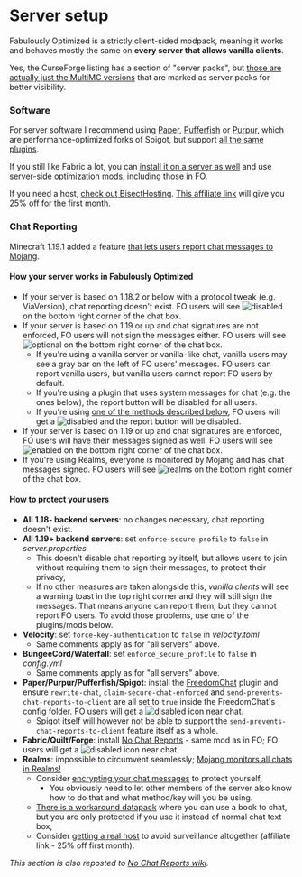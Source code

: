 # Server setup

Fabulously Optimized is a strictly client-sided modpack, meaning it works and behaves mostly the same on **every server that allows vanilla clients**. 

Yes, the CurseForge listing has a section of "server packs", but [those are actually just the MultiMC versions](install-instructions.md#multimc) that are marked as server packs for better visibility.

### Software

For server software I recommend using [Paper](https://papermc.io), [Pufferfish](https://github.com/pufferfish-gg/Pufferfish) or [Purpur](https://github.com/PurpurMC/Purpur/), which are performance-optimized forks of Spigot, but support [all the same plugins](https://www.spigotmc.org/resources/categories/spigot.4/). 

If you still like Fabric a lot, you can [install it on a server as well](https://fabricmc.net/use/?page=server) and use [server-side optimization mods](https://modrinth.com/mods?f=categories%3A%27optimization%27&g=categories%3A%27fabric%27&e=server), including those in FO.

If you need a host, [check out BisectHosting](https://www.bisecthosting.com/clients/aff.php?aff=2604). [This affiliate link](https://www.bisecthosting.com/clients/aff.php?aff=2604) will give you 25% off for the first month.

### Chat Reporting

Minecraft 1.19.1 added a feature [that lets users report chat messages to Mojang](chat-reporting-faq.md). 

#### How your server works in Fabulously Optimized

* If your server is based on 1.18.2 or below with a protocol tweak (e.g. ViaVersion), chat reporting doesn't exist. FO users will see ![disabled](https://i.ibb.co/WPcZsxp/secure.png) on the bottom right corner of the chat box.
* If your server is based on 1.19 or up and chat signatures are not enforced, FO users will not sign the messages either. FO users will see ![optional](https://i.ibb.co/Zd86KN0/warning.png) on the bottom right corner of the chat box.
  * If you're using a vanilla server or vanilla-like chat, vanilla users may see a gray bar on the left of FO users' messages. FO users can report vanilla users, but vanilla users cannot report FO users by default.
  * If you're using a plugin that uses system messages for chat (e.g. the ones below), the report button will be disabled for all users.
  * If you're using [one of the methods described below](#how-to-protect-your-users), FO users will get a ![disabled](https://i.ibb.co/WPcZsxp/secure.png) and the report button will be disabled.
* If your server is based on 1.19 or up and chat signatures are enforced, FO users will have their messages signed as well. FO users will see ![enabled](https://i.ibb.co/3k1H6VV/insecure.png) on the bottom right corner of the chat box.
* If you're using Realms, everyone is monitored by Mojang and has chat messages signed. FO users will see ![realms](https://i.ibb.co/KsCBwVb/realms.png) on the bottom right corner of the chat box.

#### How to protect your users

- **All 1.18- backend servers**: no changes necessary, chat reporting doesn't exist.
- **All 1.19+ backend servers**: set `enforce-secure-profile` to `false` in _server.properties_
  - This doesn't disable chat reporting by itself, but allows users to join without requiring them to sign their messages, to protect their privacy,
  - If no other measures are taken alongside this, _vanilla clients_ will see a warning toast in the top right corner and they will still sign the messages. That means anyone can report them, but they cannot report FO users. To avoid those problems, use one of the plugins/mods below.
- **Velocity**: set `force-key-authentication` to `false` in _velocity.toml_
  - Same comments apply as for "all servers" above.
- **BungeeCord/Waterfall**: set `enforce_secure_profile` to `false` in _config.yml_
  - Same comments apply as for "all servers" above.
- **Paper/Purpur/Pufferfish/Spigot**: install the [FreedomChat](https://modrinth.com/mod/freedomchat) plugin and ensure `rewrite-chat`, `claim-secure-chat-enforced` and `send-prevents-chat-reports-to-client` are all set to `true` inside the FreedomChat's config folder. FO users will get a ![disabled](https://i.ibb.co/WPcZsxp/secure.png) icon near chat.
  - Spigot itself will however not be able to support the `send-prevents-chat-reports-to-client` feature itself as a whole.
- **Fabric/Quilt/Forge**: install [No Chat Reports](https://www.curseforge.com/minecraft/mc-mods/no-chat-reports) - same mod as in FO; FO users will get a ![disabled](https://i.ibb.co/WPcZsxp/secure.png) icon near chat.
- **Realms**: impossible to circumvent seamlessly; [Mojang monitors all chats in Realms!](https://help.minecraft.net/hc/en-us/articles/8047895358605-Our-Commitment-to-Player-Safety#h_01G95X76WR1PM97XBXDE7G25KE)
  - Consider [encrypting your chat messages](chat-reporting-faq.md#can-i-encrypt-my-chat-messages) to protect yourself, 
    - You obviously need to let other members of the server also know how to do that and what method/key will you be using. 
  - [There is a workaround datapack](https://www.planetminecraft.com/data-pack/no-more-chat-reports-datapack/) where you can use a book to chat, but you are only protected if you use it instead of normal chat text box,
  - Consider [getting a real host](https://www.bisecthosting.com/clients/aff.php?aff=2604) to avoid surveillance altogether (affiliate link - 25% off first month).

_This section is also reposted to [No Chat Reports wiki](https://github.com/Aizistral-Studios/No-Chat-Reports/wiki/Protecting-server-players)._
